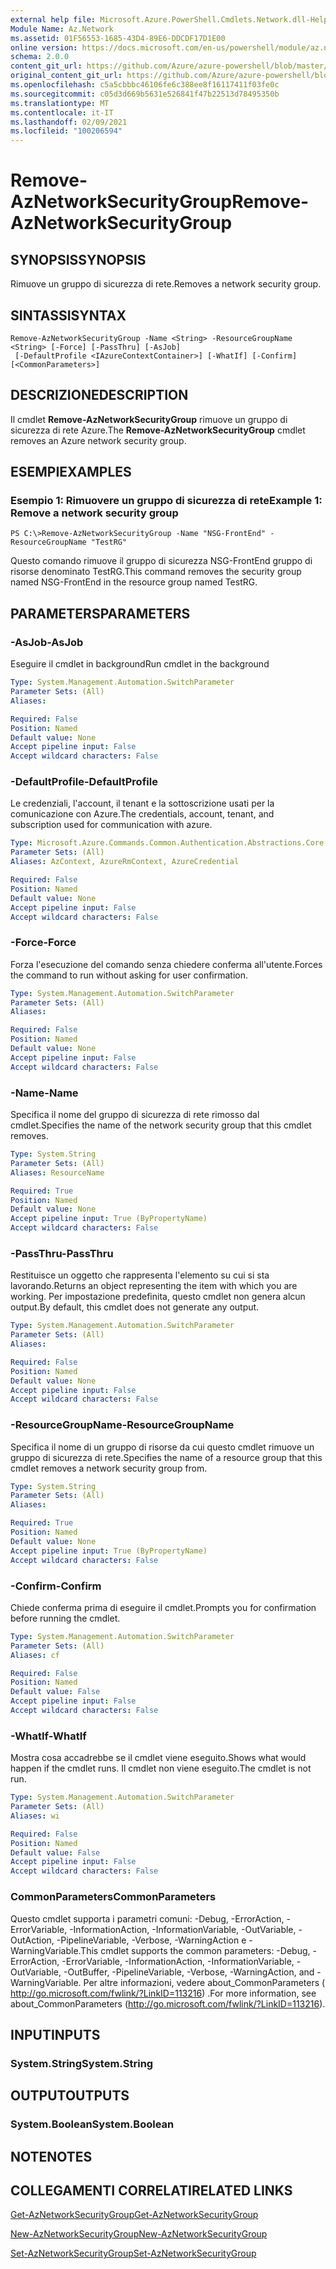 ```yaml
---
external help file: Microsoft.Azure.PowerShell.Cmdlets.Network.dll-Help.xml
Module Name: Az.Network
ms.assetid: 01F56553-1685-43D4-89E6-DDCDF17D1E00
online version: https://docs.microsoft.com/en-us/powershell/module/az.network/remove-aznetworksecuritygroup
schema: 2.0.0
content_git_url: https://github.com/Azure/azure-powershell/blob/master/src/Network/Network/help/Remove-AzNetworkSecurityGroup.md
original_content_git_url: https://github.com/Azure/azure-powershell/blob/master/src/Network/Network/help/Remove-AzNetworkSecurityGroup.md
ms.openlocfilehash: c5a5cbbbc46106fe6c388ee8f16117411f03fe0c
ms.sourcegitcommit: c05d3d669b5631e526841f47b22513d78495350b
ms.translationtype: MT
ms.contentlocale: it-IT
ms.lasthandoff: 02/09/2021
ms.locfileid: "100206594"
---
```

# <span data-ttu-id="e3d52-101">Remove-AzNetworkSecurityGroup</span><span class="sxs-lookup"><span data-stu-id="e3d52-101">Remove-AzNetworkSecurityGroup</span></span>

## <span data-ttu-id="e3d52-102">SYNOPSIS</span><span class="sxs-lookup"><span data-stu-id="e3d52-102">SYNOPSIS</span></span>
<span data-ttu-id="e3d52-103">Rimuove un gruppo di sicurezza di rete.</span><span class="sxs-lookup"><span data-stu-id="e3d52-103">Removes a network security group.</span></span>

## <span data-ttu-id="e3d52-104">SINTASSI</span><span class="sxs-lookup"><span data-stu-id="e3d52-104">SYNTAX</span></span>

```
Remove-AzNetworkSecurityGroup -Name <String> -ResourceGroupName <String> [-Force] [-PassThru] [-AsJob]
 [-DefaultProfile <IAzureContextContainer>] [-WhatIf] [-Confirm] [<CommonParameters>]
```

## <span data-ttu-id="e3d52-105">DESCRIZIONE</span><span class="sxs-lookup"><span data-stu-id="e3d52-105">DESCRIPTION</span></span>
<span data-ttu-id="e3d52-106">Il cmdlet **Remove-AzNetworkSecurityGroup** rimuove un gruppo di sicurezza di rete Azure.</span><span class="sxs-lookup"><span data-stu-id="e3d52-106">The **Remove-AzNetworkSecurityGroup** cmdlet removes an Azure network security group.</span></span>

## <span data-ttu-id="e3d52-107">ESEMPI</span><span class="sxs-lookup"><span data-stu-id="e3d52-107">EXAMPLES</span></span>

### <span data-ttu-id="e3d52-108">Esempio 1: Rimuovere un gruppo di sicurezza di rete</span><span class="sxs-lookup"><span data-stu-id="e3d52-108">Example 1: Remove a network security group</span></span>
```
PS C:\>Remove-AzNetworkSecurityGroup -Name "NSG-FrontEnd" -ResourceGroupName "TestRG"
```

<span data-ttu-id="e3d52-109">Questo comando rimuove il gruppo di sicurezza NSG-FrontEnd gruppo di risorse denominato TestRG.</span><span class="sxs-lookup"><span data-stu-id="e3d52-109">This command removes the security group named NSG-FrontEnd in the resource group named TestRG.</span></span>

## <span data-ttu-id="e3d52-110">PARAMETERS</span><span class="sxs-lookup"><span data-stu-id="e3d52-110">PARAMETERS</span></span>

### <span data-ttu-id="e3d52-111">-AsJob</span><span class="sxs-lookup"><span data-stu-id="e3d52-111">-AsJob</span></span>
<span data-ttu-id="e3d52-112">Eseguire il cmdlet in background</span><span class="sxs-lookup"><span data-stu-id="e3d52-112">Run cmdlet in the background</span></span>

```yaml
Type: System.Management.Automation.SwitchParameter
Parameter Sets: (All)
Aliases:

Required: False
Position: Named
Default value: None
Accept pipeline input: False
Accept wildcard characters: False
```

### <span data-ttu-id="e3d52-113">-DefaultProfile</span><span class="sxs-lookup"><span data-stu-id="e3d52-113">-DefaultProfile</span></span>
<span data-ttu-id="e3d52-114">Le credenziali, l'account, il tenant e la sottoscrizione usati per la comunicazione con Azure.</span><span class="sxs-lookup"><span data-stu-id="e3d52-114">The credentials, account, tenant, and subscription used for communication with azure.</span></span>

```yaml
Type: Microsoft.Azure.Commands.Common.Authentication.Abstractions.Core.IAzureContextContainer
Parameter Sets: (All)
Aliases: AzContext, AzureRmContext, AzureCredential

Required: False
Position: Named
Default value: None
Accept pipeline input: False
Accept wildcard characters: False
```

### <span data-ttu-id="e3d52-115">-Force</span><span class="sxs-lookup"><span data-stu-id="e3d52-115">-Force</span></span>
<span data-ttu-id="e3d52-116">Forza l'esecuzione del comando senza chiedere conferma all'utente.</span><span class="sxs-lookup"><span data-stu-id="e3d52-116">Forces the command to run without asking for user confirmation.</span></span>

```yaml
Type: System.Management.Automation.SwitchParameter
Parameter Sets: (All)
Aliases:

Required: False
Position: Named
Default value: None
Accept pipeline input: False
Accept wildcard characters: False
```

### <span data-ttu-id="e3d52-117">-Name</span><span class="sxs-lookup"><span data-stu-id="e3d52-117">-Name</span></span>
<span data-ttu-id="e3d52-118">Specifica il nome del gruppo di sicurezza di rete rimosso dal cmdlet.</span><span class="sxs-lookup"><span data-stu-id="e3d52-118">Specifies the name of the network security group that this cmdlet removes.</span></span>

```yaml
Type: System.String
Parameter Sets: (All)
Aliases: ResourceName

Required: True
Position: Named
Default value: None
Accept pipeline input: True (ByPropertyName)
Accept wildcard characters: False
```

### <span data-ttu-id="e3d52-119">-PassThru</span><span class="sxs-lookup"><span data-stu-id="e3d52-119">-PassThru</span></span>
<span data-ttu-id="e3d52-120">Restituisce un oggetto che rappresenta l'elemento su cui si sta lavorando.</span><span class="sxs-lookup"><span data-stu-id="e3d52-120">Returns an object representing the item with which you are working.</span></span>
<span data-ttu-id="e3d52-121">Per impostazione predefinita, questo cmdlet non genera alcun output.</span><span class="sxs-lookup"><span data-stu-id="e3d52-121">By default, this cmdlet does not generate any output.</span></span>

```yaml
Type: System.Management.Automation.SwitchParameter
Parameter Sets: (All)
Aliases:

Required: False
Position: Named
Default value: None
Accept pipeline input: False
Accept wildcard characters: False
```

### <span data-ttu-id="e3d52-122">-ResourceGroupName</span><span class="sxs-lookup"><span data-stu-id="e3d52-122">-ResourceGroupName</span></span>
<span data-ttu-id="e3d52-123">Specifica il nome di un gruppo di risorse da cui questo cmdlet rimuove un gruppo di sicurezza di rete.</span><span class="sxs-lookup"><span data-stu-id="e3d52-123">Specifies the name of a resource group that this cmdlet removes a network security group from.</span></span>

```yaml
Type: System.String
Parameter Sets: (All)
Aliases:

Required: True
Position: Named
Default value: None
Accept pipeline input: True (ByPropertyName)
Accept wildcard characters: False
```

### <span data-ttu-id="e3d52-124">-Confirm</span><span class="sxs-lookup"><span data-stu-id="e3d52-124">-Confirm</span></span>
<span data-ttu-id="e3d52-125">Chiede conferma prima di eseguire il cmdlet.</span><span class="sxs-lookup"><span data-stu-id="e3d52-125">Prompts you for confirmation before running the cmdlet.</span></span>

```yaml
Type: System.Management.Automation.SwitchParameter
Parameter Sets: (All)
Aliases: cf

Required: False
Position: Named
Default value: False
Accept pipeline input: False
Accept wildcard characters: False
```

### <span data-ttu-id="e3d52-126">-WhatIf</span><span class="sxs-lookup"><span data-stu-id="e3d52-126">-WhatIf</span></span>
<span data-ttu-id="e3d52-127">Mostra cosa accadrebbe se il cmdlet viene eseguito.</span><span class="sxs-lookup"><span data-stu-id="e3d52-127">Shows what would happen if the cmdlet runs.</span></span>
<span data-ttu-id="e3d52-128">Il cmdlet non viene eseguito.</span><span class="sxs-lookup"><span data-stu-id="e3d52-128">The cmdlet is not run.</span></span>

```yaml
Type: System.Management.Automation.SwitchParameter
Parameter Sets: (All)
Aliases: wi

Required: False
Position: Named
Default value: False
Accept pipeline input: False
Accept wildcard characters: False
```

### <span data-ttu-id="e3d52-129">CommonParameters</span><span class="sxs-lookup"><span data-stu-id="e3d52-129">CommonParameters</span></span>
<span data-ttu-id="e3d52-130">Questo cmdlet supporta i parametri comuni: -Debug, -ErrorAction, -ErrorVariable, -InformationAction, -InformationVariable, -OutVariable, -OutAction, -PipelineVariable, -Verbose, -WarningAction e -WarningVariable.</span><span class="sxs-lookup"><span data-stu-id="e3d52-130">This cmdlet supports the common parameters: -Debug, -ErrorAction, -ErrorVariable, -InformationAction, -InformationVariable, -OutVariable, -OutBuffer, -PipelineVariable, -Verbose, -WarningAction, and -WarningVariable.</span></span> <span data-ttu-id="e3d52-131">Per altre informazioni, vedere about_CommonParameters ( http://go.microsoft.com/fwlink/?LinkID=113216) .</span><span class="sxs-lookup"><span data-stu-id="e3d52-131">For more information, see about_CommonParameters (http://go.microsoft.com/fwlink/?LinkID=113216).</span></span>

## <span data-ttu-id="e3d52-132">INPUT</span><span class="sxs-lookup"><span data-stu-id="e3d52-132">INPUTS</span></span>

### <span data-ttu-id="e3d52-133">System.String</span><span class="sxs-lookup"><span data-stu-id="e3d52-133">System.String</span></span>

## <span data-ttu-id="e3d52-134">OUTPUT</span><span class="sxs-lookup"><span data-stu-id="e3d52-134">OUTPUTS</span></span>

### <span data-ttu-id="e3d52-135">System.Boolean</span><span class="sxs-lookup"><span data-stu-id="e3d52-135">System.Boolean</span></span>

## <span data-ttu-id="e3d52-136">NOTE</span><span class="sxs-lookup"><span data-stu-id="e3d52-136">NOTES</span></span>

## <span data-ttu-id="e3d52-137">COLLEGAMENTI CORRELATI</span><span class="sxs-lookup"><span data-stu-id="e3d52-137">RELATED LINKS</span></span>

[<span data-ttu-id="e3d52-138">Get-AzNetworkSecurityGroup</span><span class="sxs-lookup"><span data-stu-id="e3d52-138">Get-AzNetworkSecurityGroup</span></span>](./Get-AzNetworkSecurityGroup.md)

[<span data-ttu-id="e3d52-139">New-AzNetworkSecurityGroup</span><span class="sxs-lookup"><span data-stu-id="e3d52-139">New-AzNetworkSecurityGroup</span></span>](./New-AzNetworkSecurityGroup.md)

[<span data-ttu-id="e3d52-140">Set-AzNetworkSecurityGroup</span><span class="sxs-lookup"><span data-stu-id="e3d52-140">Set-AzNetworkSecurityGroup</span></span>](./Set-AzNetworkSecurityGroup.md)


